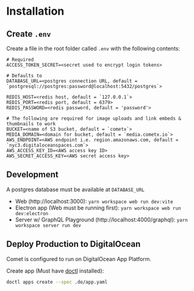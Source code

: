 # Installation

## Create `.env`
Create a file in the root folder called `.env` with the following contents:
```
# Required
ACCESS_TOKEN_SECRET=<secret used to encrypt login tokens>

# Defaults to 
DATABASE_URL=<postgres connection URL, default = `postgresql://postgres:password@localhost:5432/postgres`>

REDIS_HOST=<redis host, default = `127.0.0.1`>
REDIS_PORT=<redis port, default = 6379>
REDIS_PASSWORD=<redis password, default = 'password'>

# The following are required for image uploads and link embeds & thumbnails to work
BUCKET=<name of S3 bucket, default = `cometx`>
MEDIA_DOMAIN=<domain for bucket, default = `media.cometx.io`>
AWS_ENDPOINT=<AWS endpoint i.e. region.amazonaws.com, default = `nyc3.digitaloceanspaces.com`>
AWS_ACCESS_KEY_ID=<AWS access key ID>
AWS_SECRET_ACCESS_KEY=<AWS secret access key>
```

## Development
A postgres database must be available at `DATABASE_URL`

* Web (http://localhost:3000): `yarn workspace web run dev:vite`
* Electron app (Web must be running first): `yarn workspace web run dev:electron`
* Server w/ GraphQL Playground (http://localhost:4000/graphql): `yarn workspace server run dev`

## Deploy Production to DigitalOcean
Comet is configured to run on DigitalOcean App Platform.

Create app (Must have [doctl](https://www.digitalocean.com/docs/apis-clis/doctl/) installed):
```sh
doctl apps create --spec .do/app.yaml
```
